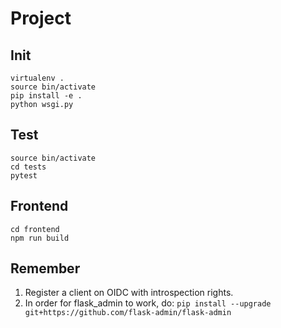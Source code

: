 Project
=====

Init
----

```
virtualenv .
source bin/activate
pip install -e .
python wsgi.py
```


Test
----

```
source bin/activate
cd tests
pytest
```

Frontend
--------

```
cd frontend
npm run build
```

Remember
--------

1. Register a client on OIDC with introspection rights.
2. In order for flask_admin to work, do: `pip install --upgrade git+https://github.com/flask-admin/flask-admin`
